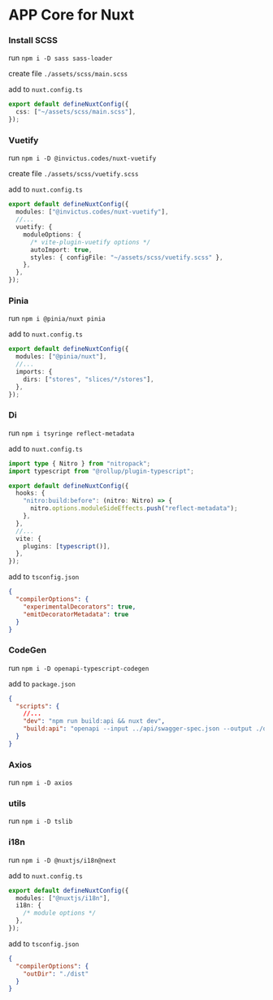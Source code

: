 # APP Core for Nuxt

### Install SCSS

run `npm i -D sass sass-loader`

create file `./assets/scss/main.scss`

add to `nuxt.config.ts`

```ts
export default defineNuxtConfig({
  css: ["~/assets/scss/main.scss"],
});
```

### Vuetify

run `npm i -D @invictus.codes/nuxt-vuetify`

create file `./assets/scss/vuetify.scss`

add to `nuxt.config.ts`

```ts
export default defineNuxtConfig({
  modules: ["@invictus.codes/nuxt-vuetify"],
  //...
  vuetify: {
    moduleOptions: {
      /* vite-plugin-vuetify options */
      autoImport: true,
      styles: { configFile: "~/assets/scss/vuetify.scss" },
    },
  },
});
```

### Pinia

run `npm i @pinia/nuxt pinia`

add to `nuxt.config.ts`

```ts
export default defineNuxtConfig({
  modules: ["@pinia/nuxt"],
  //...
  imports: {
    dirs: ["stores", "slices/*/stores"],
  },
});
```

### Di

run `npm i tsyringe reflect-metadata`

add to `nuxt.config.ts`

```ts
import type { Nitro } from "nitropack";
import typescript from "@rollup/plugin-typescript";

export default defineNuxtConfig({
  hooks: {
    "nitro:build:before": (nitro: Nitro) => {
      nitro.options.moduleSideEffects.push("reflect-metadata");
    },
  },
  //...
  vite: {
    plugins: [typescript()],
  },
});
```

add to `tsconfig.json`

```json
{
  "compilerOptions": {
    "experimentalDecorators": true,
    "emitDecoratorMetadata": true
  }
}
```

### CodeGen

run `npm i -D openapi-typescript-codegen`

add to `package.json`

```json
{
  "scripts": {
    //...
    "dev": "npm run build:api && nuxt dev",
    "build:api": "openapi --input ../api/swagger-spec.json --output ./data/repositories/api --name ApiRepository --client axios "
  }
}
```

### Axios

run `npm i -D axios`

### utils

run `npm i -D tslib`

### i18n

run `npm i -D @nuxtjs/i18n@next`

add to `nuxt.config.ts`

```ts
export default defineNuxtConfig({
  modules: ["@nuxtjs/i18n"],
  i18n: {
    /* module options */
  },
});
```

add to `tsconfig.json`

```json
{
  "compilerOptions": {
    "outDir": "./dist"
  }
}
```
